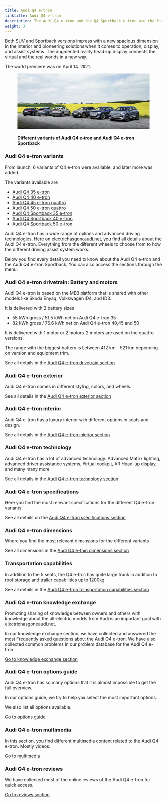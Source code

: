 ```yaml
---
title: Audi q4 e-tron
linktitle: Audi Q4 e-tron
description: The Audi Q4 e-tron and the Q4 Sportback e-tron are the first compact electric SUVs and the third all-electric model from Audi. Available in 7 variants.
weight: 3
---
```

<!-- markdownlint-disable MD033 -->

Both SUV and Sportback versions impress with a new spacious dimension in the interior and pioneering solutions when it comes to operation, display, and assist systems. The augmented
reality head-up display connects the virtual and the real worlds in a new way.



The world premiere was on April 14. 2021.

<figure>
    <a href="variants/variants1.jpg">
        <img src="variants/variants1s.jpg" alt="Different variants of Audi Q4 e-tron and Audi Q4 e-tron Sportback" title="Different variants of Audi Q4 e-tron and Audi Q4 e-tron Sportback">
    </a>
    <figcaption><h4>Different variants of Audi Q4 e-tron and Audi Q4 e-tron Sportback</h4></figcaption>
</figure>

### Audi Q4 e-tron variants

From launch, 6 variants of Q4 e-tron were available, and later more was added.

The variants available are

- [Audi Q4 35 e-tron](/models/q4-e-tron/variants/#audi-q4-35-e-tron)
- [Audi Q4 40 e-tron](/models/q4-e-tron/variants/#audi-q4-40-e-tron)
- [Audi Q4 45 e-tron quattro](/models/q4-e-tron/variants/#audi-q4-45-e-tron-quattro)
- [Audi Q4 50 e-tron quattro](/models/q4-e-tron/variants/#audi-q4-45-e-tron-quattro)
- [Audi Q4 Sportback 35 e-tron](/models/q4-e-tron/variants/#audi-q4-sportback-35-e-tron)
- [Audi Q4 Sportback 40 e-tron](/models/q4-e-tron/variants/#audi-q4-sportback-40-e-tron)
- [Audi Q4 Sportback 50 e-tron](/models/q4-e-tron/variants/#audi-q4-sportback-50-e-tron-quattro)

Audi Q4 e-tron has a wide range of options and advanced driving technologies. Here on electrichasgoneaudi.net, you find all details about the Audi Q4 e-tron. Everything from the different wheels to choose from to how the different driving assist system works.

Below you find every detail you need to know about the Audi Q4 e-tron and the Audi Q4 e-tron Sportback. You can also access the sections through the menu.

### Audi Q4 e-tron drivetrain: Battery and motors

Audi Q4 e-tron is based on the MEB platform that is shared with other models like Skoda Enyaq, Volkswagen ID4, and ID3.

It is delivered with 2 battery sizes

- 55 kWh gross / 51.5 kWh net on Audi Q4 e-tron 35
- 82 kWh gross / 76.6 kWh net on Audi Q4 e-tron 40,45 and 50

It is delivered with 1 motor or 2 motors. 2 motors are used on the quattro versions.

The range with the biggest battery is between 412 km - 521 km depending on version and equipment trim.

See all details in the [Audi Q4 e-tron drivetrain section](drivetrain)

### Audi Q4 e-tron exterior

Audi Q4 e-tron comes in different styling, colors, and wheels.

See all details in the [Audi Q4 e-tron exterior section](exterior)

### Audi Q4 e-tron interior

Audi Q4 e-tron has a luxury interior with different options in seats and design.

See all details in the [Audi Q4 e-tron interior section](interior)

### Audi Q4 e-tron technology

Audi Q4 e-tron has a lot of advanced technology. Advanced Matrix lighting, advanced driver assistance systems, Virtual cockpit, AR Head-up display, and many many more

See all details in the [Audi Q4 e-tron technology section](technology)

### Audi Q4 e-tron specifications

Here you find the most relevant specifications for the different Q4 e-tron variants

See all details on the [Audi Q4 e-tron specifications section](specifications)

### Audi Q4 e-tron dimensions

Where you find the most relevant dimensions for the different variants

See all dimensions in the [Audi Q4 e-tron dimensions section](dimensions)

### Transportation capabilities

In addition to the 5 seats, the Q4 e-tron has quite large trunk in addition to roof storage and trailer capabilities up to 1200kg.

See all details in the [Audi Q4 e-tron transportation capabilities section](transportation)

### Audi Q4 e-tron knowledge exchange

Promoting sharing of knowledge between owners and others with knowledge about the all-electric models from Audi is an important goal with electrichasgoneaudi.net.

In our knowledge exchange section,  we have collected and answered the most Frequently asked questions about the Audi Q4 e-tron.
We have also collected common problems in our problem database for the Audi Q4 e-tron.

[Go to knowledge exchange section](knowledgeexchange)

### Audi Q4 e-tron options guide

Audi Q4 e-tron has so many options that it is almost impossible to get the full overview.

In our options guide, we try to help you select the most important options.

We also list all options available.

[Go to options guide](optionguide)

### Audi Q4 e-tron multimedia

In this section, you find different multimedia content related to the Audi Q4 e-tron. Mostly videos.

[Go to multimedia](multimedia)

### Audi Q4 e-tron reviews

We have collected most of the online reviews of the Audi Q4 e-tron for quick access.

[Go to reviews section](reviews)